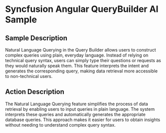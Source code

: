 # Syncfusion Angular QueryBuilder AI Sample

## Sample Description

Natural Language Querying in the Query Builder allows users to construct complex queries using plain, everyday language. Instead of relying on technical query syntax, users can simply type their questions or requests as they would naturally speak them. This feature interprets the intent and generates the corresponding query, making data retrieval more accessible to non-technical users.

## Action Description

The Natural Language Querying feature simplifies the process of data retrieval by enabling users to input queries in plain language. The system interprets these queries and automatically generates the appropriate database queries. This approach makes it easier for users to obtain insights without needing to understand complex query syntax.
